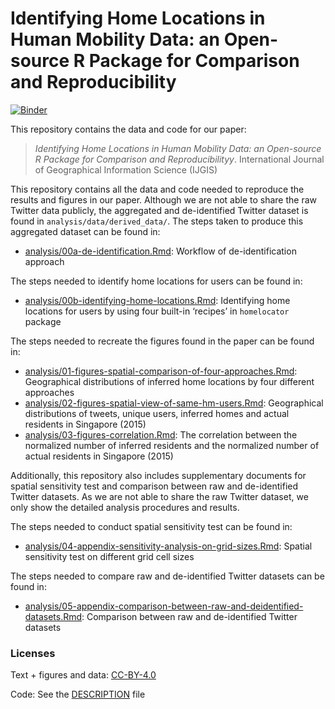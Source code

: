 
# Identifying Home Locations in Human Mobility Data: an Open-source R Package for Comparison and Reproducibility

[![Binder](https://mybinder.org/badge_logo.svg)](https://mybinder.org/v2/gh/spatialnetworkslab/identifying-meaningful-locations/master?urlpath=rstudio)

This repository contains the data and code for our paper:

> *Identifying Home Locations in Human Mobility Data: an Open-source R
> Package for Comparison and Reproducibilityy*. International Journal of
> Geographical Information Science (IJGIS)

This repository contains all the data and code needed to reproduce the
results and figures in our paper. Although we are not able to share the
raw Twitter data publicly, the aggregated and de-identified Twitter
dataset is found in `analysis/data/derived_data/`. The steps taken to
produce this aggregated dataset can be found in:

  - [analysis/00a-de-identification.Rmd](analysis/00a-de-identification.md):
    Workflow of de-identification approach

The steps needed to identify home locations for users can be found in:

  - [analysis/00b-identifying-home-locations.Rmd](analysis/00b-identifying-home-locations.md):
    Identifying home locations for users by using four built-in
    ‘recipes’ in `homelocator` package

The steps needed to recreate the figures found in the paper can be found
in:

  - [analysis/01-figures-spatial-comparison-of-four-approaches.Rmd](analysis/01-figures-spatial-comparison-of-four-approaches.md):
    Geographical distributions of inferred home locations by four
    different approaches
  - [analysis/02-figures-spatial-view-of-same-hm-users.Rmd](analysis/02-figures-spatial-view-of-same-hm-users.md):
    Geographical distributions of tweets, unique users, inferred homes
    and actual residents in Singapore (2015)
  - [analysis/03-figures-correlation.Rmd](analysis/03-figures-correlation.md):
    The correlation between the normalized number of inferred residents
    and the normalized number of actual residents in Singapore (2015)

Additionally, this repository also includes supplementary documents for
spatial sensitivity test and comparison between raw and de-identified
Twitter datasets. As we are not able to share the raw Twitter dataset,
we only show the detailed analysis procedures and results.

The steps needed to conduct spatial sensitivity test can be found in:

  - [analysis/04-appendix-sensitivity-analysis-on-grid-sizes.Rmd](analysis/04-appendix-sensitivity-analysis-on-grid-sizes.md):
    Spatial sensitivity test on different grid cell sizes

The steps needed to compare raw and de-identified Twitter datasets can
be found in:

  - [analysis/05-appendix-comparison-between-raw-and-deidentified-datasets.Rmd](analysis/05-appendix-comparison-between-raw-and-deidentified-datasets.md):
    Comparison between raw and de-identified Twitter datasets

### Licenses

Text + figures and data:
[CC-BY-4.0](http://creativecommons.org/licenses/by/4.0/)

Code: See the [DESCRIPTION](DESCRIPTION) file
